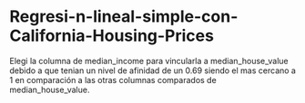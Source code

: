 # Regresi-n-lineal-simple-con-California-Housing-Prices

Elegi la columna de median_income para vincularla a median_house_value debido a que tenian un nivel de afinidad de un 0.69 siendo el mas cercano a 1 en comparación a las otras columnas comparados de median_house_value.




